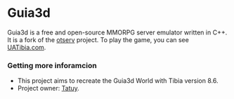 Guia3d
========

Guia3d is a free and open-source MMORPG server emulator written in C++. It is a fork of the [otserv](https://github.com/opentibia/server) project. To play the game, you can see [UATibia.com](http://www.uatibia.com).

### Getting more inforamcion

* This project aims to recreate the Guia3d World with Tibia version 8.6.
* Project owner: [Tatuy](mailto:uatibia@gmail.com).
